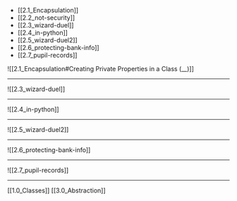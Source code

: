 - [[2.1_Encapsulation]]
- [[2.2_not-security]]
- [[2.3_wizard-duel]]
- [[2.4_in-python]]
- [[2.5_wizard-duel2]]
- [[2.6_protecting-bank-info]]
- [[2.7_pupil-records]]

![[2.1_Encapsulation#Creating Private Properties in a Class (__)]]

---

![[2.3_wizard-duel]]

---

![[2.4_in-python]]

---

![[2.5_wizard-duel2]]

---

![[2.6_protecting-bank-info]]

---

![[2.7_pupil-records]]

---
[[1.0_Classes]]
[[3.0_Abstraction]]